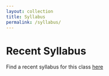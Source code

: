 ```yaml
---
layout: collection
title: Syllabus
permalink: /syllabus/
---
```


# Recent Syllabus

Find a recent syllabus for this class [here](https://github.com/gt-crnch-rg/fc-with-rg-vip/blob/9f1648755ba5c742b802dac0263bec9a1d9a0487/syllabus/Syllabus%20-%20VIP%20Rogues%20Gallery%20-%20Spring%202025.pdf)
